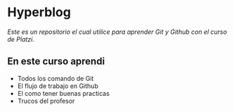 # Hyperblog

_Este es un repositorio el cual utilice para aprender Git y Github
con el curso de Platzi._

## En este curso aprendi

- Todos los comando de Git
- El flujo de trabajo en Github
- El como tener buenas practicas
- Trucos del profesor
